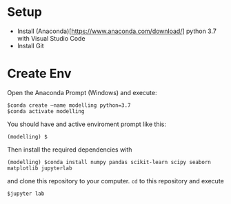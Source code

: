 # Setup
- Install (Anaconda)[https://www.anaconda.com/download/] python 3.7 with Visual Studio Code
- Install Git

# Create Env
Open the Anaconda Prompt (Windows) and execute:
```
$conda create –name modelling python=3.7
$conda activate modelling
```
You should have and active enviroment prompt like this:
```
(modelling) $
```
Then install the required dependencies with

```
(modelling) $conda install numpy pandas scikit-learn scipy seaborn matplotlib jupyterlab
```

and clone this repository to your computer.
`cd` to this repository and execute
```
$jupyter lab
```

